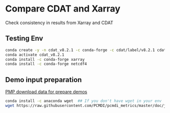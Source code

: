 # Compare CDAT and Xarray

Check consistency in results from Xarray and CDAT

## Testing Env

```bash
conda create -y -n cdat_v8.2.1 -c conda-forge -c cdat/label/v8.2.1 cdat "libnetcdf=*=mpi_openmpi_*" "mesalib=17.3.9" "python=3.7"
conda activate cdat_v8.2.1
conda install -c conda-forge xarray 
conda install -c conda-forge netcdf4 
```

## Demo input preparation
[PMP download data for prepare demos](https://github.com/PCMDI/pcmdi_metrics/blob/master/doc/jupyter/Demo/Demo_0_download_data.ipynb)
```bash
conda install -c anaconda wget  ## If you don't have wget in your env
wget https://raw.githubusercontent.com/PCMDI/pcmdi_metrics/master/doc/jupyter/Demo/Demo_0_download_data.ipynb
```
